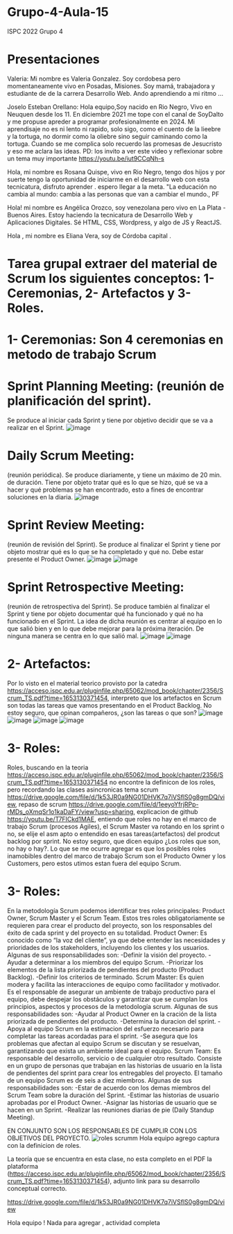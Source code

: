 # Grupo-4-Aula-15
ISPC 2022 Grupo 4

# Presentaciones
Valeria: Mi nombre es Valeria Gonzalez. Soy cordobesa pero momentaneamente vivo en Posadas, Misiones. Soy mamá, trabajadora y estudiante de de la carrera Desarrollo Web. Ando aprendiendo a mi ritmo ...

Joselo Esteban Orellano: Hola equipo,Soy nacido en Rio Negro, Vivo en Neuquen desde los 11. En diciembre 2021 me tope con el canal de SoyDalto y me propuse apreder a programar profesionalmente en 2024. Mi aprendisaje no es ni lento ni rapido, solo sigo, como el cuento de la lieebre y la tortuga, no dormir como la oliebre sino seguir caminando como la tortuga. Cuando se me complica solo recuerdo las promesas de Jesucristo y eso me aclara las ideas. PD: los invito a ver este video y reflexionar sobre un tema muy importante https://youtu.be/iut9CCqNh-s

Hola, mi nombre es Rosana Quispe, vivo en Rio Negro, tengo dos hijos y por suerte tengo la oportunidad de iniciarme en el desarrollo web con esta tecnicatura, disfruto aprender . espero llegar a la meta.  "La educación no cambia al mundo: cambia a las personas que van a cambiar el mundo., PF


Hola! mi nombre es Angélica Orozco, soy venezolana pero vivo en La Plata - Buenos Aires. Estoy haciendo la tecnicatura de Desarrollo Web y Aplicaciones Digitales. Sé HTML, CSS, Wordpress, y algo de JS y ReactJS.

Hola , mi nombre es Eliana Vera, soy de Córdoba capital . 

# Tarea grupal extraer del material de Scrum los siguientes conceptos: 1- Ceremonias, 2- Artefactos y 3- Roles.

# 1- Ceremonias: Son 4 ceremonias en metodo de trabajo Scrum

# Sprint Planning Meeting: (reunión de planificación del sprint).
Se produce al iniciar cada 
Sprint y tiene por objetivo decidir que se va a realizar en el Sprint.
![image](https://user-images.githubusercontent.com/95329694/174450255-5e4026b0-4c4f-41a7-addd-c8d4924ee609.png)

# Daily Scrum Meeting:
(reunión periódica). Se produce diariamente, y tiene un máximo de 
20 min. de duración. Tiene por objeto tratar qué es lo que se hizo, qué se va a hacer y 
qué problemas se han encontrado, esto a fines de encontrar soluciones en la diaria.
![image](https://user-images.githubusercontent.com/95329694/174450341-ea01ddec-7953-4435-93f7-649ab206d71c.png)

# Sprint Review Meeting:
(reunión de revisión del Sprint). Se produce al finalizar el Sprint y 
tiene por objeto mostrar qué es lo que se ha completado y qué no. Debe estar presente el 
Product Owner.
![image](https://user-images.githubusercontent.com/95329694/174450369-2abfe66f-c7f7-4d68-8f0e-73a0fe7790c5.png)
![image](https://user-images.githubusercontent.com/95329694/174450421-69a87ed2-93b3-419f-8023-73d1997064fd.png)

# Sprint Retrospective Meeting:
(reunión de retrospectiva del Sprint). Se produce también al 
finalizar el Sprint y tiene por objeto documentar qué ha funcionado y qué no ha funcionado 
en el Sprint. La idea de dicha reunión es centrar al equipo en lo que salió bien y en lo que 
debe mejorar para la próxima iteración. De ninguna manera se centra en lo que salió mal.
![image](https://user-images.githubusercontent.com/95329694/174450532-9ec8a467-f5b4-4681-8689-b77741492ab6.png)
![image](https://user-images.githubusercontent.com/95329694/174450556-57931e52-a757-4dfa-8477-15094e90a8b7.png)

# 2- Artefactos:
Por lo visto en el material teorico provisto por la catedra https://acceso.ispc.edu.ar/pluginfile.php/65062/mod_book/chapter/2356/Scrum_TS.pdf?time=1653130371454, interpreto que los artefactos en Scrum son todas las tareas que vamos presentando en el Product Backlog. No estoy seguro, que opinan compañeros, ¿son las tareas o que son?
![image](https://user-images.githubusercontent.com/95329694/174450918-e83a288b-6a76-4f9c-8ae8-9cecfc5f8ce4.png)
![image](https://user-images.githubusercontent.com/95329694/174450958-226ae60d-9eda-4302-b6d5-62a1238b4a30.png)
![image](https://user-images.githubusercontent.com/95329694/174450977-2bc5e7f9-4e91-473d-919d-85647a1d058e.png)
![image](https://user-images.githubusercontent.com/95329694/174451000-e4507cf0-78b3-4b70-b6f2-d251e765766a.png)

# 3- Roles:
Roles, buscando en la teoria https://acceso.ispc.edu.ar/pluginfile.php/65062/mod_book/chapter/2356/Scrum_TS.pdf?time=1653130371454 no encontre la definicon de los roles, pero recordando las clases asincronicas tema scrum https://drive.google.com/file/d/1k53JR0a9NG01DHVK7q7iVSflS0g8gmDQ/view, repaso de scrum https://drive.google.com/file/d/1eeyoYfrjRPp-rMDs_oXmqSr1o1kaDaFY/view?usp=sharing, explicacion de github https://youtu.be/T7FICkd1MAE, entiendo que roles no hay en el marco de trabajo Scrum (procesos Agiles), el Scrum Master va rotando en los sprint o no, se elije el asm apto o entendido en esas tareas(artefactos) del prodcut backlog por sprint.
No estoy seguro, que dicen equipo ¿Los roles que son, no hay o hay?.
Lo que se me ocurre agregar es que los posibles roles inamobibles dentro del marco de trabajo Scrum son el  Producto Owner y los Customers, pero estos utimos estan fuera del equipo Scrum.

# 3- Roles:
En la metodología Scrum podemos identificar tres roles principales: Product Owner, Scrum Master y el Scrum Team. Estos tres roles obligatoriamente se requieren para crear el producto del proyecto, son los responsables del éxito de cada sprint y del proyecto en su totalidad.
Product Owner:
Es conocido como “la voz del cliente”, ya que debe entender las necesidades y prioridades de los stakeholders, incluyendo los clientes y los usuarios.
Algunas de sus responsabilidades son:
-Definir la visión del proyecto.
-Ayudar a determinar a los miembros del equipo Scrum.
-Priorizar los elementos de la lista priorizada de pendientes del producto (Product Backlog).
-Definir los criterios de terminado.
Scrum Master:
Es quien modera y facilita las interacciones de equipo como facilitador y motivador. Es el responsable de asegurar un ambiente de trabajo productivo para el equipo, debe despejar los obstáculos y garantizar que se cumplan los principios, aspectos y procesos de la metodología scrum.
Algunas de sus responsabilidades son:
-Ayudar al Product Owner en la cración de la lista priorizada de pendientes del producto.
-Determina la duracion del sprint.
-Apoya al equipo Scrum en la estimacion del esfuerzo necesario para completar las tareas acordadas para el sprint.
-Se asegura que los problemas que afectan al equipo Scrum se discutan y se resuelvan, garantizando que exista un ambiente ideal para el equipo.
Scrum Team:
Es responsable del desarrollo, servicio o de cualquier otro resultado. Consiste en un grupo de personas que trabajan en las historias de usuario en la lista de pendientes del sprint para crear los entregables del proyecto.
El tamaño de un equipo Scrum es de seis a diez miembros.
Algunas de sus responsabilidades son:
-Estar de acuerdo con los demas miembros del Scrum Team sobre la duración del Sprint.
-Estimar las historias de usuario aprobadas por el Product Owner.
-Asignar las historias de usuario que se hacen en un Sprint.
-Realizar las reuniones diarias de pie (Daily Standup Meeting).

EN CONJUNTO SON LOS RESPONSABLES DE CUMPLIR CON LOS OBJETIVOS DEL PROYECTO.
![roles scrumm](https://user-images.githubusercontent.com/95329694/177072482-adf10994-60ef-470c-af03-9189f1a41c9f.png)
Hola equipo agrego captura con la definicion de roles.

La teoría que se encuentra en esta clase, no esta completo en el PDF la plataforma (https://acceso.ispc.edu.ar/pluginfile.php/65062/mod_book/chapter/2356/Scrum_TS.pdf?time=1653130371454), adjunto link para su desarrollo conceptual correcto.

https://drive.google.com/file/d/1k53JR0a9NG01DHVK7q7iVSflS0g8gmDQ/view

Hola equipo ! Nada para agregar , actividad completa
